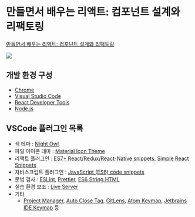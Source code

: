 # 만들면서 배우는 리액트: 컴포넌트 설계와 리팩토링

[만들면서 배우는 리액트: 컴포넌트 설계와 리팩토링](https://inf.run/mGBwi)

<a href="https://inf.run/mGBwi" target="_blank">
  <img src="https://cdn.inflearn.com/public/courses/333164/cover/becf7429-7eb4-4a74-8e5f-48b8eceb0ad0/333164.png" />
</a>

## 개발 환경 구성

- [Chrome](https://www.google.com/intl/ko/chrome/)
- [Visual Studio Code](https://code.visualstudio.com/)
- [React Developer Tools](https://chromewebstore.google.com/detail/react-developer-tools/fmkadmapgofadopljbjfkapdkoienihi)
- [Node.js](https://nodejs.org/)

## VSCode 플러그인 목록

- 색 테마 : [Night Owl](https://marketplace.visualstudio.com/items?itemName=sdras.night-owl)
- 파일 아이콘 테마 : [Material Icon Theme](https://marketplace.visualstudio.com/items?itemName=PKief.material-icon-theme)
- 리액트 플러그인 : [ES7+ React/Redux/React-Native snippets](https://marketplace.visualstudio.com/items?itemName=dsznajder.es7-react-js-snippets), [Simple React Snippets](https://marketplace.visualstudio.com/items?itemName=burkeholland.simple-react-snippets)
- 자바스크립트 플러그인 : [JavaScript (ES6) code snippets](https://marketplace.visualstudio.com/items?itemName=xabikos.JavaScriptSnippets)
- 문법 검사 : [ESLint](https://marketplace.visualstudio.com/items?itemName=dbaeumer.vscode-eslint), [Prettier](https://marketplace.visualstudio.com/items?itemName=esbenp.prettier-vscode), [ES6 String HTML](https://marketplace.visualstudio.com/items?itemName=Tobermory.es6-string-html)
- 실습 환경 보조 : [Live Server](https://marketplace.visualstudio.com/items?itemName=ritwickdey.LiveServer)
- 기타
  - [Project Manager](https://marketplace.visualstudio.com/items?itemName=alefragnani.project-manager), [Auto Close Tag](https://marketplace.visualstudio.com/items?itemName=formulahendry.auto-close-tag), [GitLens](https://marketplace.visualstudio.com/items?itemName=eamodio.gitlens), [Atom Keymap](https://marketplace.visualstudio.com/items?itemName=ms-vscode.atom-keybindings), [Jetbrains IDE Keymap](https://marketplace.visualstudio.com/items?itemName=isudox.vscode-jetbrains-keybindings) 등
